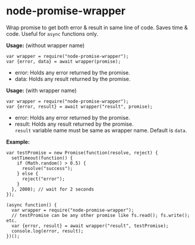 # node-promise-wrapper

Wrap promise to get both error & result in same line of code. Saves time & code. Useful for `async` functions only.

**Usage:** (without wrapper name)

```
var wrapper = require("node-promise-wrapper");
var {error, data} = await wrapper(promise);
```

- error: Holds any error returned by the promise.
- data: Holds any result returned by the promise.  

**Usage:** (with wrapper name)

```
var wrapper = require("node-promise-wrapper");
var {error, result} = await wrapper("result", promise);
```

- error: Holds any error returned by the promise.
- result: Holds any result returned by the promise.  
`result` variable name must be same as wrapper name. Default is `data`.

**Example:**

```
var testPromise = new Promise(function(resolve, reject) {
  setTimeout(function() {
    if (Math.random() > 0.5) {
      resolve("success");
    } else {
      reject("error");
    }
  }, 2000); // wait for 2 seconds
});

(async function() {
  var wrapper = require("node-promise-wrapper");
  // testPromise can be any other promise like fs.read(); fs.write(); etc.
  var {error, result} = await wrapper("result", testPromise);
  console.log(error, result);
})();

```